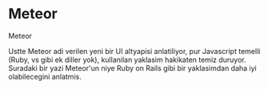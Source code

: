 # Meteor


Meteor






Ustte Meteor adi verilen yeni bir UI altyapisi anlatiliyor, pur Javascript temelli (Ruby, vs gibi ek diller yok), kullanilan yaklasim hakikaten temiz duruyor. Suradaki bir yazi Meteor'un niye Ruby on Rails gibi bir yaklasimdan daha iyi olabilecegini anlatmis.





